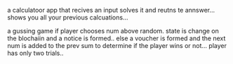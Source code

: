 a calculatoor app that recives an input
solves it and reutns te annswer...
shows you all your previous calcuations...

a gussing game if player chooses num above random. state is change on the blochaiin and a notice is formed.. else a voucher is formed and the next num is added to the prev sum to determine if the player wins or not... player has only two trials..